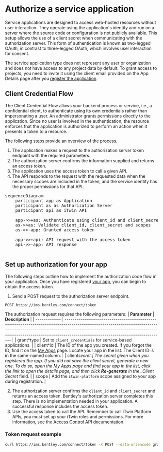 # Authorize a service application

Service applications are designed to access web-hosted resources without user interaction. They operate using the application's identity and run on a server where the source code or configuration is not publicly available. This setup allows the use of a client secret when communicating with the authorization server. This form of authentication is known as two-legged OAuth, in contrast to three-legged OAuth, which involves user interaction for consent.

The service application type does not represent any user or organization and does not have access to any project data by default. To grant access to projects, you need to invite it using the client email provided on the App Details page after you [register the application](/my-apps/).

## Client Credential Flow

The Client Credential Flow allows your backend process or service, i.e., a confidential client, to authenticate using its own credentials rather than impersonating a user. An administrator grants permissions directly to the application. Since no user is involved in the authentication, the resource enforces that the application is authorized to perform an action when it presents a token to a resource.

The following steps provide an overview of the process.

1. The application makes a request to the authorization server token endpoint with the required parameters.
2. The authorization server confirms the information supplied and returns an access token.
3. The application uses the access token to call a given API.
4. The API responds to the request with the requested data when the necessary scopes are included in the token, and the service identity has the proper permissions for that API.

<pre class="mermaid">
sequenceDiagram
    participant app as Application
    participant as as Authorization Server
    participant api as iTwin API

    app->>+as: Authenticate using client_id and client_secret
    as->>as: Validate client_id, client_secret and scopes
    as->>-app: Granted access token

    app->>+api: API request with the access token
    api->>-app: API response

</pre>

## Set up authorization for your app

The following steps outline how to implement the authorization code flow in your application. Once you have registered [your app](/my-apps), you can begin to obtain the access token.

1. Send a POST request to the authorization server endpoint.

`POST https://ims.bentley.com/connect/token`

The authorization request requires the following parameters:
| **Parameter** | **Description** |
| ------------- | -------------------------------------------------------------------------------------------------------------------------------------------------------------------------------------------------------------------------------------------------------------------------------------------- |
| grant\*type | Set to `client_credentials` for service-based applications. |
| client\*id | The ID of the app you created. If you forgot the ID, find it on the [My Apps](/my-apps/) page. Locate your app in the list. The Client ID is in the same-named column. |
| client*secret | The secret given when you registered the app. If you did not save the client secret, generate a new one. To do so, open the [My Apps](/my-apps/) page and find your app in the list, click the link to open the details page, and then click **Re-generate** in the \_Client Secret* field. |
| scope | Add the `itwin-platform` scope assigned to your app during registration. |

2. The authorization server confirms the `client_id` and `client_secret` and returns an access token. Bentley's authorization server completes this step. There is no implementation needed in your application. A successful response includes the access token.
3. Use the access token to call the API. Remember to call iTwin Platform APIs, you must set up your iTwin roles and permissions. For more information, see the [Access Control API](/apis/access-control/) documentation.

### Token request example

```bash
curl https://ims.bentley.com/connect/token -X POST --data-urlencode grant_type=client_credentials --data-urlencode client_id=<client_id> --data-urlencode client_secret=<client_secret> --data-urlencode scope=<scope>
```
